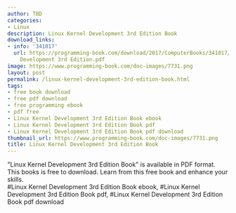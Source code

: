 ```yaml
---
author: TBD
categories:
- Linux
description: Linux Kernel Development 3rd Edition Book
download_links:
- info: '341017'
  url: https://programming-book.com/download/2017/ComputerBooks/341017/Linux Kernel
    Development 3rd Edition.pdf
image: https://www.programming-book.com/doc-images/7731.png
layout: post
permalink: /linux-kernel-development-3rd-edition-book.html
tags:
- free book download
- free pdf download
- free programming ebook
- pdf free
- Linux Kernel Development 3rd Edition Book ebook
- Linux Kernel Development 3rd Edition Book pdf
- Linux Kernel Development 3rd Edition Book pdf download
thumbnail_url: https://www.programming-book.com/doc-images/7731.png
title: Linux Kernel Development 3rd Edition Book
---
```


 
<div class="item-desc text-justify">
  "Linux Kernel Development 3rd Edition Book" is available in PDF format. This books is free to download. Learn from this free book and enhance your skills.
  <br>
  #Linux Kernel Development 3rd Edition Book ebook, #Linux Kernel Development 3rd Edition Book pdf, #Linux Kernel Development 3rd Edition Book pdf download
</div>
